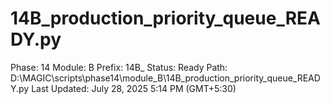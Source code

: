 # 14B_production_priority_queue_READY.py

Phase: 14
Module: B
Prefix: 14B_
Status: Ready
Path: D:\MAGIC\scripts\phase14\module_B\14B_production_priority_queue_READY.py
Last Updated: July 28, 2025 5:14 PM (GMT+5:30)